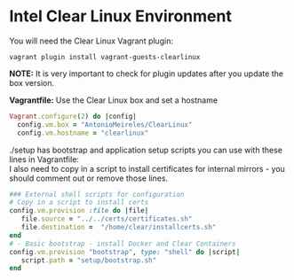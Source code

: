# Intel Clear Linux Environment

You will need the Clear Linux Vagrant plugin:

````shell
vagrant plugin install vagrant-guests-clearlinux
````

**NOTE:** It is very important to check for plugin updates after you update the box version.

**Vagrantfile:**
Use the Clear Linux box and set a hostname

````ruby
Vagrant.configure(2) do |config|
  config.vm.box = "AntonioMeireles/ClearLinux"
  config.vm.hostname = "clearlinux"
````

./setup has bootstrap and application setup scripts you can use with these lines in Vagrantfile:<br/>
I also need to copy in a script to install certificates for internal mirrors - you should comment out or remove those lines.

````ruby
### External shell scripts for configuration
# Copy in a script to install certs
config.vm.provision :file do |file|
   file.source = "../../certs/certificates.sh" 
   file.destination =  "/home/clear/installcerts.sh"
end  
# - Basic bootstrap - install Docker and Clear Containers
config.vm.provision "bootstrap", type: "shell" do |script|
   script.path = "setup/bootstrap.sh"
end
````
